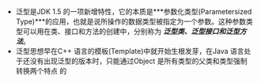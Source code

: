 + 泛型是JDK 1.5 的一项新增特性，它的本质是***参数化类型(Parametersized Type)***的应用，也就是说所操作的数据类型被指定为一个参数。这种参数类型可以用在类、接口和方法的创建中，分别称为 ***泛型类、泛型接口和泛型方法***。
+ 泛型思想早在C++ 语言的模板(Template)中就开始生根发芽，在Java 语言处于还没有出现泛型的版本时，只能通过Object 是所有类型的父类和类型强制转换两个特点
的
